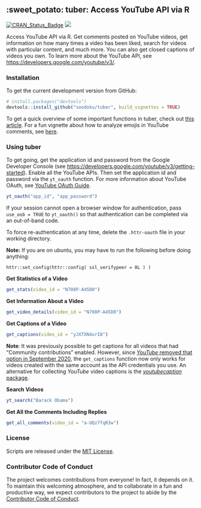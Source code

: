 
<!-- README.md is generated from README.Rmd. Please edit that file -->

## :sweet\_potato: tuber: Access YouTube API via R

[![CRAN\_Status\_Badge](http://www.r-pkg.org/badges/version/tuber)](https://cran.r-project.org/package=tuber)
![](http://cranlogs.r-pkg.org/badges/grand-total/tuber)

Access YouTube API via R. Get comments posted on YouTube videos, get
information on how many times a video has been liked, search for videos
with particular content, and much more. You can also get closed captions
of videos you own. To learn more about the YouTube API, see
<https://developers.google.com/youtube/v3/>.

### Installation

To get the current development version from GitHub:

``` r
# install.packages("devtools")
devtools::install_github("soodoku/tuber", build_vignettes = TRUE)
```

To get a quick overview of some important functions in tuber, check out
[this article](https://soodoku.github.io/tuber/articles/tuber-ex.html).
For a fun vignette about how to analyze emojis in YouTube comments, see
[here](https://soodoku.github.io/tuber/articles/emoji_vignette.html).

### Using tuber

To get going, get the application id and password from the Google
Developer Console (see
<https://developers.google.com/youtube/v3/getting-started>). Enable all
the YouTube APIs. Then set the application id and password via the
`yt_oauth` function. For more information about YouTube OAuth, see
[YouTube OAuth
Guide](https://developers.google.com/youtube/v3/guides/authentication).

``` r
yt_oauth("app_id", "app_password")
```

If your session cannot open a browser window for authentication, pass
`use_oob = TRUE` to `yt_oauth()` so that authentication can be completed
via an out-of-band code.

To force re-authentication at any time, delete the `.httr-oauth` file in
your working directory.

**Note:** If you are on ubuntu, you may have to run the following before
doing anything:

    httr::set_config(httr::config( ssl_verifypeer = 0L ) )

**Get Statistics of a Video**

``` r
get_stats(video_id = "N708P-A45D0")
```

**Get Information About a Video**

``` r
get_video_details(video_id = "N708P-A45D0")
```

**Get Captions of a Video**

``` r
get_captions(video_id = "yJXTXN4xrI8")
```

**Note**: It was previously possible to get captions for all videos that
had “Community contributions” enabled. However, since [*YouTube* removed
that option in September
2020](https://support.google.com/youtube/answer/2734796?hl=en&visit_id=638791335311528098-9183701&rd=1), the
`get_captions` function now only works for videos created with the same
account as the API credentials you use. An alternative for collecting
*YouTube* video captions is the [*youtubecaption*
package](https://github.com/jooyoungseo/youtubecaption).

**Search Videos**

``` r
yt_search("Barack Obama")
```

**Get All the Comments Including Replies**

``` r
get_all_comments(video_id = "a-UQz7fqR3w")
```

### License

Scripts are released under the [MIT
License](https://opensource.org/licenses/MIT).

### Contributor Code of Conduct

The project welcomes contributions from everyone! In fact, it depends on
it. To maintain this welcoming atmosphere, and to collaborate in a fun
and productive way, we expect contributors to the project to abide by
the [Contributor Code of
Conduct](https://www.contributor-covenant.org/version/1/0/0/).
